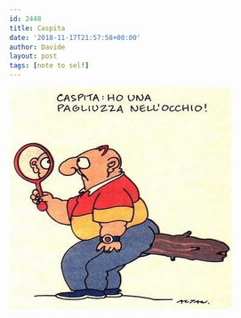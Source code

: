 ```yaml
---
id: 2448
title: Caspita
date: '2018-11-17T21:57:58+00:00'
author: Davide
layout: post
tags: [note to self]
---
```



![caspita](/wp-content/uploads/2018/11/img_0052.jpg)


